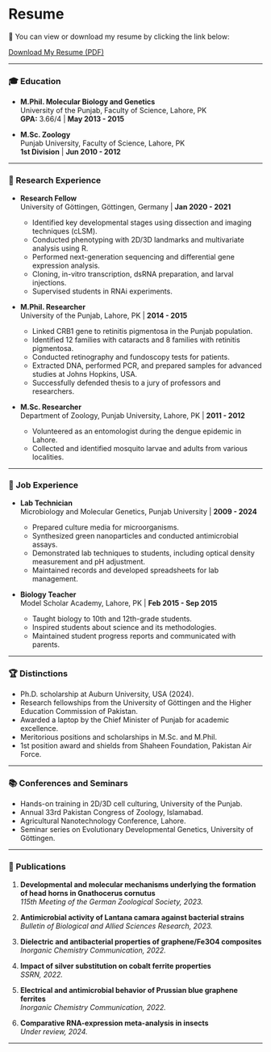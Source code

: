 # Resume

📄 You can view or download my resume by clicking the link below:

[Download My Resume (PDF)](Syed%20Zaheer%20ud%20Din_Resume.pdf)

---

### 🎓 Education

- **M.Phil. Molecular Biology and Genetics**  
    University of the Punjab, Faculty of Science, Lahore, PK  
    **GPA:** 3.66/4 | **May 2013 - 2015**

- **M.Sc. Zoology**  
    Punjab University, Faculty of Science, Lahore, PK  
    **1st Division** | **Jun 2010 - 2012**

---

### 🔬 Research Experience

- **Research Fellow**  
    University of Göttingen, Göttingen, Germany | **Jan 2020 - 2021**  
    - Identified key developmental stages using dissection and imaging techniques (cLSM).  
    - Conducted phenotyping with 2D/3D landmarks and multivariate analysis using R.  
    - Performed next-generation sequencing and differential gene expression analysis.  
    - Cloning, in-vitro transcription, dsRNA preparation, and larval injections.  
    - Supervised students in RNAi experiments.

- **M.Phil. Researcher**  
    University of the Punjab, Lahore, PK | **2014 - 2015**  
    - Linked CRB1 gene to retinitis pigmentosa in the Punjab population.  
    - Identified 12 families with cataracts and 8 families with retinitis pigmentosa.  
    - Conducted retinography and fundoscopy tests for patients.  
    - Extracted DNA, performed PCR, and prepared samples for advanced studies at Johns Hopkins, USA.  
    - Successfully defended thesis to a jury of professors and researchers.

- **M.Sc. Researcher**  
    Department of Zoology, Punjab University, Lahore, PK | **2011 - 2012**  
    - Volunteered as an entomologist during the dengue epidemic in Lahore.  
    - Collected and identified mosquito larvae and adults from various localities.

---

### 💼 Job Experience

- **Lab Technician**  
    Microbiology and Molecular Genetics, Punjab University | **2009 - 2024**  
    - Prepared culture media for microorganisms.  
    - Synthesized green nanoparticles and conducted antimicrobial assays.  
    - Demonstrated lab techniques to students, including optical density measurement and pH adjustment.  
    - Maintained records and developed spreadsheets for lab management.

- **Biology Teacher**  
    Model Scholar Academy, Lahore, PK | **Feb 2015 - Sep 2015**  
    - Taught biology to 10th and 12th-grade students.  
    - Inspired students about science and its methodologies.  
    - Maintained student progress reports and communicated with parents.

---

### 🏆 Distinctions

- Ph.D. scholarship at Auburn University, USA (2024).  
- Research fellowships from the University of Göttingen and the Higher Education Commission of Pakistan.  
- Awarded a laptop by the Chief Minister of Punjab for academic excellence.  
- Meritorious positions and scholarships in M.Sc. and M.Phil.  
- 1st position award and shields from Shaheen Foundation, Pakistan Air Force.

---

### 📚 Conferences and Seminars

- Hands-on training in 2D/3D cell culturing, University of the Punjab.  
- Annual 33rd Pakistan Congress of Zoology, Islamabad.  
- Agricultural Nanotechnology Conference, Lahore.  
- Seminar series on Evolutionary Developmental Genetics, University of Göttingen.

---

### 📝 Publications

1. **Developmental and molecular mechanisms underlying the formation of head horns in Gnathocerus cornutus**  
     *115th Meeting of the German Zoological Society, 2023.*

2. **Antimicrobial activity of Lantana camara against bacterial strains**  
     *Bulletin of Biological and Allied Sciences Research, 2023.*

3. **Dielectric and antibacterial properties of graphene/Fe3O4 composites**  
     *Inorganic Chemistry Communication, 2022.*

4. **Impact of silver substitution on cobalt ferrite properties**  
     *SSRN, 2022.*

5. **Electrical and antimicrobial behavior of Prussian blue graphene ferrites**  
     *Inorganic Chemistry Communication, 2022.*

6. **Comparative RNA-expression meta-analysis in insects**  
     *Under review, 2024.*

---  